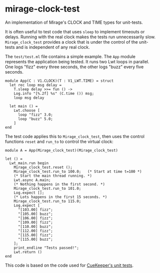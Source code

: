 # mirage-clock-test

An implementation of Mirage's CLOCK and TIME types for unit-tests.

It is often useful to test code that uses `sleep` to implement timeouts or delays.
Running with the real clock makes the tests run unnecessarily slow.
`Mirage_clock_test` provides a clock that is under the control of the unit-tests and is independent of any real clock.

The `test/test.ml` file contains a simple example.
The `App` module represents the application being tested.
It runs two Lwt loops in parallel.
One logs "fizz" every three seconds, the other logs "buzz" every five seconds.

```
module App(C : V1.CLOCK)(T : V1_LWT.TIME) = struct
  let rec loop msg delay =
    T.sleep delay >>= fun () ->
    Log.info "[%.2f] %s" (C.time ()) msg;
    loop msg delay

  let main () =
    Lwt.choose [
      loop "fizz" 3.0;
      loop "buzz" 5.0;
    ]
end
```

The test code applies this to `Mirage_clock_test`, then uses the control functions `reset` and `run_to` to control the virtual clock:

```
module A = App(Mirage_clock_test)(Mirage_clock_test)

let () =
  Lwt_main.run begin
    Mirage_clock_test.reset ();
    Mirage_clock_test.run_to 100.0;   (* Start at time t=100 *)
    (* Start the main thread running. *)
    Lwt.async A.main;
    (* Nothing happens in the first second. *)
    Mirage_clock_test.run_to 101.0;
    Log.expect [];
    (* Lots happens in the first 15 seconds. *)
    Mirage_clock_test.run_to 115.0;
    Log.expect [
      "[103.00] fizz";
      "[105.00] buzz";
      "[106.00] fizz";
      "[109.00] fizz";
      "[110.00] buzz";
      "[112.00] fizz";
      "[115.00] fizz";
      "[115.00] buzz";
    ];
    print_endline "Tests passed!";
    Lwt.return ()
end
```

This code is based on the code used for [CueKeeper's unit tests](https://github.com/talex5/cuekeeper/blob/ce81f4e3c40b79d99ac4063d22cfba4cd568e7e5/tests/test.ml#L27).
